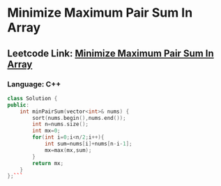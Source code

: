 # Minimize Maximum Pair Sum In Array

## Leetcode Link: [Minimize Maximum Pair Sum In Array](https://leetcode.com/problems/minimize-maximum-pair-sum-in-array/)
### Language: C++

```cpp
class Solution {
public:
    int minPairSum(vector<int>& nums) {
        sort(nums.begin(),nums.end());
        int n=nums.size();
        int mx=0;
        for(int i=0;i<n/2;i++){
            int sum=nums[i]+nums[n-i-1];
            mx=max(mx,sum);
        }
        return mx;
    }
};```



